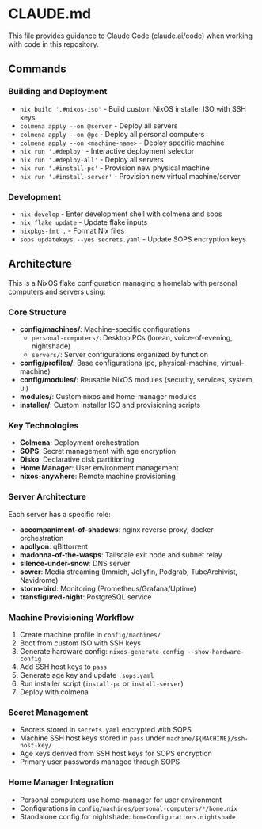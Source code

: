 # CLAUDE.md

This file provides guidance to Claude Code (claude.ai/code) when working with code in this repository.

## Commands

### Building and Deployment
- `nix build '.#nixos-iso'` - Build custom NixOS installer ISO with SSH keys
- `colmena apply --on @server` - Deploy all servers
- `colmena apply --on @pc` - Deploy all personal computers
- `colmena apply --on <machine-name>` - Deploy specific machine
- `nix run '.#deploy'` - Interactive deployment selector
- `nix run '.#deploy-all'` - Deploy all servers
- `nix run '.#install-pc'` - Provision new physical machine
- `nix run '.#install-server'` - Provision new virtual machine/server

### Development
- `nix develop` - Enter development shell with colmena and sops
- `nix flake update` - Update flake inputs
- `nixpkgs-fmt .` - Format Nix files
- `sops updatekeys --yes secrets.yaml` - Update SOPS encryption keys

## Architecture

This is a NixOS flake configuration managing a homelab with personal computers and servers using:

### Core Structure
- **config/machines/**: Machine-specific configurations
  - `personal-computers/`: Desktop PCs (lorean, voice-of-evening, nightshade)
  - `servers/`: Server configurations organized by function
- **config/profiles/**: Base configurations (pc, physical-machine, virtual-machine)
- **config/modules/**: Reusable NixOS modules (security, services, system, ui)
- **modules/**: Custom nixos and home-manager modules
- **installer/**: Custom installer ISO and provisioning scripts

### Key Technologies
- **Colmena**: Deployment orchestration
- **SOPS**: Secret management with age encryption
- **Disko**: Declarative disk partitioning
- **Home Manager**: User environment management
- **nixos-anywhere**: Remote machine provisioning

### Server Architecture
Each server has a specific role:
- **accompaniment-of-shadows**: nginx reverse proxy, docker orchestration
- **apollyon**: qBittorrent
- **madonna-of-the-wasps**: Tailscale exit node and subnet relay
- **silence-under-snow**: DNS server
- **sower**: Media streaming (Immich, Jellyfin, Podgrab, TubeArchivist, Navidrome)
- **storm-bird**: Monitoring (Prometheus/Grafana/Uptime)
- **transfigured-night**: PostgreSQL service

### Machine Provisioning Workflow
1. Create machine profile in `config/machines/`
2. Boot from custom ISO with SSH keys
3. Generate hardware config: `nixos-generate-config --show-hardware-config`
4. Add SSH host keys to `pass`
5. Generate age key and update `.sops.yaml`
6. Run installer script (`install-pc` or `install-server`)
7. Deploy with colmena

### Secret Management
- Secrets stored in `secrets.yaml` encrypted with SOPS
- Machine SSH host keys stored in `pass` under `machine/${MACHINE}/ssh-host-key/`
- Age keys derived from SSH host keys for SOPS encryption
- Primary user passwords managed through SOPS

### Home Manager Integration
- Personal computers use home-manager for user environment
- Configurations in `config/machines/personal-computers/*/home.nix`
- Standalone config for nightshade: `homeConfigurations.nightshade`
